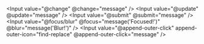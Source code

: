 <Input value="@change" @change="message" />
<Input value="@update" @update="message" />
<Input value="@submit" @submit="message" />
<Input
  value="@focus/blur"
  @focus="message('Focused!')"
  @blur="message('Blur!')"
/>
<Input 
  value="@append-outer-click" 
  append-outer-icon="find-replace" 
  @append-outer-click="message" 
/>